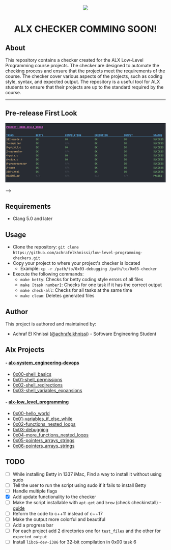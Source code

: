 <p align="center">  
<img src="https://raw.githubusercontent.com/achrafelkhnissi/alx-checker/main/img/programming.gif">
</p>

<h1 align="center">
	ALX CHECKER COMMING SOON!
</h1>

<!-- 
<p align="center">  
<img src ="https://assets.imaginablefutures.com/media/images/ALX_Logo.max-200x150.png">
</p> -->

<!-- <h1 align="center">
	ALX CHECKER
</h1> -->

## About

This repository contains a checker created for the ALX Low-Level Programming course projects. The checker are designed to automate the checking process and ensure that the projects meet the requirements of the course. The checker cover various aspects of the projects, such as coding style, syntax, and expected output. The repository is a useful tool for ALX students to ensure that their projects are up to the standard required by the course.

<!-- ## Checkers
- [0x00-hello_world](./0x00-checker)
- [0x01-variables_if_else_while](./0x01-checker)
- [0x02-functions_nested_loops](./0x02-checker)
- [0x03-debugging](./0x03-checker)
- [0x04-more_functions_nested_loops](./0x04-checker) -->

---

<!-- ## Installation -->

## Pre-release First Look

<p align="center">  
<img src ="./img/alx-checker.png">
</p> -->

## Requirements

- Clang 5.0 and later

## Usage
- Clone the repository: `git clone https://github.com/achrafelkhnissi/low-level-programming-checkers.git`
- Copy your project to where your project's checker is located
    - Example: `cp -r /path/to/0x03-debugging /path/to/0x03-checker`
- Execute the following commands:
    - `make betty`: Checks for betty coding style errors of all files
    - `make [task number]`: Checks for one task if it has the correct output
    - `make check-all`: Checks for all tasks at the same time
    - `make clean`: Deletes generated files

## Author
This project is authored and maintained by:
- Achraf El Khnissi ([@achrafelkhnissi](https://twitter.com/suprivada)) - Software Engineering Student


## Alx Projects

#### - [alx-system_engineering-devops](https://github.com/achrafelkhnissi/alx-system_engineering-devops)
- [0x00-shell_basics](https://github.com/achrafelkhnissi/alx-system_engineering-devops/tree/main/0x00-shell_basics)
- [0x01-shell_permissions](https://github.com/achrafelkhnissi/alx-system_engineering-devops/tree/main/0x01-shell_permissions)
- [0x02-shell_redirections](https://github.com/achrafelkhnissi/alx-system_engineering-devops/tree/main/0x02-shell_redirections)
- [0x03-shell_variables_expansions](https://github.com/achrafelkhnissi/alx-system_engineering-devops/tree/main/0x03-shell_variables_expansions)
  
#### - [alx-low_level_programming](https://github.com/achrafelkhnissi/alx-low_level_programming)
- [0x00-hello_world](https://github.com/achrafelkhnissi/alx-low_level_programming/tree/main/0x00-hello_world)
- [0x01-variables_if_else_while](https://github.com/achrafelkhnissi/alx-low_level_programming/tree/main/0x01-variables_if_else_while)
- [0x02-functions_nested_loops](https://github.com/achrafelkhnissi/alx-low_level_programming/tree/main/0x02-functions_nested_loops)
- [0x03-debugging](https://github.com/achrafelkhnissi/alx-low_level_programming/tree/main/0x03-debugging)
- [0x04-more_functions_nested_loops](https://github.com/achrafelkhnissi/alx-low_level_programming)
- [0x05-pointers_arrays_strings](https://github.com/achrafelkhnissi/alx-low_level_programming/tree/main/0x05-pointers_arrays_strings)
- [0x06-pointers_arrays_strings](https://github.com/achrafelkhnissi/alx-low_level_programming/tree/main/0x06-pointers_arrays_strings)

## TODO
- [ ] While installing Betty in 1337 iMac, Find a way to install it without using sudo
- [ ] Tell the user to run the script using sudo if it fails to install Betty
- [ ] Handle multiple flags
- [x] Add update functionality to the checker
- [ ] Make the script installable with `apt-get` and `brew` (check checkinstall) - [guide](https://packaging.ubuntu.com/html/)
- [ ] Reform the code to c++11 instead of c++17
- [ ] Make the output more colorful and beautiful
- [ ] Add a progress bar
- [ ] For each project add 2 directories one for `test_files` and the other for `expected_output`
- [ ] Install `libc6-dev-i386` for 32-bit compilation in 0x00 task 6
